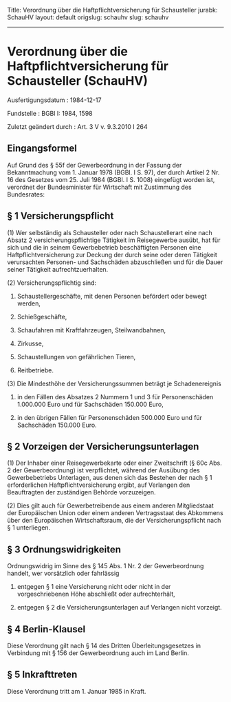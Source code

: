 Title: Verordnung über die Haftpflichtversicherung für Schausteller
jurabk: SchauHV
layout: default
origslug: schauhv
slug: schauhv

---

# Verordnung über die Haftpflichtversicherung für Schausteller (SchauHV)

Ausfertigungsdatum
:   1984-12-17

Fundstelle
:   BGBl I: 1984, 1598

Zuletzt geändert durch
:   Art. 3 V v. 9.3.2010 I 264


## Eingangsformel

Auf Grund des § 55f der Gewerbeordnung in der Fassung der
Bekanntmachung vom 1. Januar 1978 (BGBl. I S. 97), der durch Artikel 2
Nr. 16 des Gesetzes vom 25. Juli 1984 (BGBl. I S. 1008) eingefügt
worden ist, verordnet der Bundesminister für Wirtschaft mit Zustimmung
des Bundesrates:


## § 1 Versicherungspflicht

(1) Wer selbständig als Schausteller oder nach Schaustellerart eine
nach Absatz 2 versicherungspflichtige Tätigkeit im Reisegewerbe
ausübt, hat für sich und die in seinem Gewerbebetrieb beschäftigten
Personen eine Haftpflichtversicherung zur Deckung der durch seine oder
deren Tätigkeit verursachten Personen- und Sachschäden abzuschließen
und für die Dauer seiner Tätigkeit aufrechtzuerhalten.

(2) Versicherungspflichtig sind:

1.  Schaustellergeschäfte, mit denen Personen befördert oder bewegt
    werden,


2.  Schießgeschäfte,


3.  Schaufahren mit Kraftfahrzeugen, Steilwandbahnen,


4.  Zirkusse,


5.  Schaustellungen von gefährlichen Tieren,


6.  Reitbetriebe.




(3) Die Mindesthöhe der Versicherungssummen beträgt je Schadenereignis

1.  in den Fällen des Absatzes 2 Nummern 1 und 3 für Personenschäden
    1\.000.000 Euro und für Sachschäden 150.000 Euro,


2.  in den übrigen Fällen für Personenschäden 500.000 Euro und für
    Sachschäden 150.000 Euro.





## § 2 Vorzeigen der Versicherungsunterlagen

(1) Der Inhaber einer Reisegewerbekarte oder einer Zweitschrift (§ 60c
Abs. 2 der Gewerbeordnung) ist verpflichtet, während der Ausübung des
Gewerbebetriebs Unterlagen, aus denen sich das Bestehen der nach § 1
erforderlichen Haftpflichtversicherung ergibt, auf Verlangen den
Beauftragten der zuständigen Behörde vorzuzeigen.

(2) Dies gilt auch für Gewerbetreibende aus einem anderen
Mitgliedstaat der Europäischen Union oder einem anderen Vertragsstaat
des Abkommens über den Europäischen Wirtschaftsraum, die der
Versicherungspflicht nach § 1 unterliegen.


## § 3 Ordnungswidrigkeiten

Ordnungswidrig im Sinne des § 145 Abs. 1 Nr. 2 der Gewerbeordnung
handelt, wer vorsätzlich oder fahrlässig

1.  entgegen § 1 eine Versicherung nicht oder nicht in der
    vorgeschriebenen Höhe abschließt oder aufrechterhält,


2.  entgegen § 2 die Versicherungsunterlagen auf Verlangen nicht vorzeigt.





## § 4 Berlin-Klausel

Diese Verordnung gilt nach § 14 des Dritten Überleitungsgesetzes in
Verbindung mit § 156 der Gewerbeordnung auch im Land Berlin.


## § 5 Inkrafttreten

Diese Verordnung tritt am 1. Januar 1985 in Kraft.

